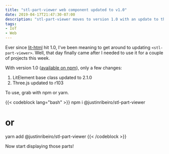 ```yaml
---
title: "stl-part-viewer web component updated to v1.0"
date: 2019-04-17T21:47:30-07:00
description: "stl-part-viewer moves to version 1.0 with an update to three.js and LitElement."
tags:
- IoT
- Web
---
```


Ever since [lit-html](https://lit-html.polymer-project.org/) hit 1.0, I've been meaning to get around to updating `<stl-part-viewer>`. Well, that day finally came after I needed to use it for a couple of projects this week.

With version 1.0 ([available on npm](https://www.npmjs.com/package/@justinribeiro/stl-part-viewer)), only a few changes:

1. LitElement base class updated to 2.1.0
2. Three.js updated to r103

To use, grab with npm or yarn.

{{< codeblock lang="bash" >}}
npm i @justinribeiro/stl-part-viewer
# or
yarn add @justinribeiro/stl-part-viewer
{{< /codeblock >}}

Now start displaying those parts!